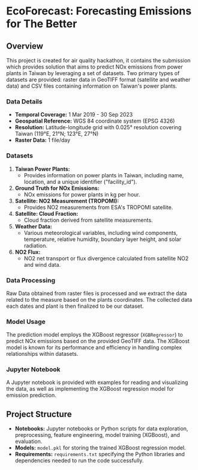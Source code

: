 # EcoForecast: Forecasting Emissions for The Better

## Overview

This project is created for air quality hackathon, it contains the submission which provides solution that aims to predict NOx emissions from power plants in Taiwan by leveraging a set of datasets. Two primary types of datasets are provided: raster data in GeoTIFF format (satellite and weather data) and CSV files containing information on Taiwan's power plants.

### Data Details

- **Temporal Coverage:** 1 Mar 2019 - 30 Sep 2023
- **Geospatial Reference:** WGS 84 coordinate system (EPSG 4326)
- **Resolution:** Latitude-longitude grid with 0.025° resolution covering Taiwan (119°E, 21°N; 123°E, 27°N)
- **Raster Data:** 1 file/day

### Datasets

1. **Taiwan Power Plants:**
   - Provides information on power plants in Taiwan, including name, location, and a unique identifier ("facility_id").
2. **Ground Truth for NOx Emissions:**
   -  NOx emissions for power plants in kg per hour.
3. **Satellite: NO2 Measurement (TROPOMI):**
   - Provides NO2 measurements from ESA's TROPOMI satellite.
4. **Satellite: Cloud Fraction:**
   - Cloud fraction derived from satellite measurements.
5. **Weather Data:**
   - Various meteorological variables, including wind components, temperature, relative humidity, boundary layer height, and solar radiation.
6. **NO2 Flux:**
   - NO2 net transport or flux divergence calculated from satellite NO2 and wind data.
  
### Data Processing
Raw Data obtained from raster files is processed and we extract the data related to the measure based on the plants coordinates. The collected data each dates and plant is then finalized to be our dataset. 

### Model Usage

The prediction model employs the XGBoost regressor (`XGBRegressor`) to predict NOx emissions based on the provided GeoTIFF data. The XGBoost model is known for its performance and efficiency in handling complex relationships within datasets.

### Jupyter Notebook

A Jupyter notebook is provided with examples for reading and visualizing the data, as well as implementing the XGBoost regression model for emission prediction.

## Project Structure

- **Notebooks:** Jupyter notebooks or Python scripts for data exploration, preprocessing, feature engineering, model training (XGBoost), and evaluation.
- **Models:** `model.pkl` for storing the trained XGBoost regression model.
- **Requirements:** `requirements.txt` specifying the Python libraries and dependencies needed to run the code successfully.
